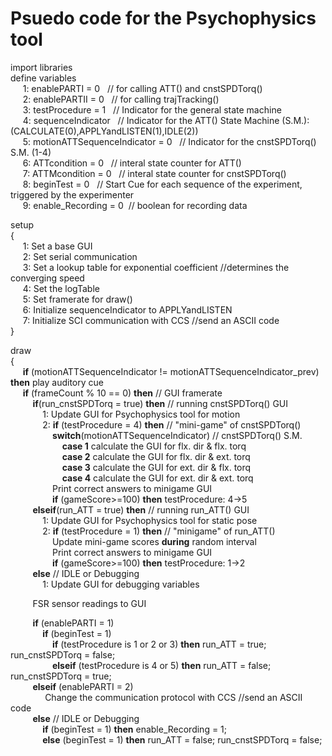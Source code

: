 # Psuedo code for the Psychophysics tool

import libraries  
define variables  
&nbsp;&nbsp;&nbsp;&nbsp; 1: enablePARTI = 0	&nbsp;&nbsp;// for calling ATT() and cnstSPDTorq()  
&nbsp;&nbsp;&nbsp;&nbsp; 2: enablePARTII = 0	&nbsp;&nbsp;// for calling trajTracking()   
&nbsp;&nbsp;&nbsp;&nbsp; 3: testProcedure = 1	&nbsp;&nbsp;// Indicator for the general state machine  
&nbsp;&nbsp;&nbsp;&nbsp; 4: sequenceIndicator	&nbsp;&nbsp;// Indicator for the ATT() State Machine (S.M.): (CALCULATE(0),APPLYandLISTEN(1),IDLE(2))  
&nbsp;&nbsp;&nbsp;&nbsp; 5: motionATTSequenceIndicator = 0 &nbsp;&nbsp;// Indicator for the cnstSPDTorq() S.M. (1-4)  
&nbsp;&nbsp;&nbsp;&nbsp; 6: ATTcondition = 0	&nbsp;&nbsp;// interal state counter for ATT()  
&nbsp;&nbsp;&nbsp;&nbsp; 7: ATTMcondition = 0	&nbsp;&nbsp;// interal state counter for cnstSPDTorq()  
&nbsp;&nbsp;&nbsp;&nbsp; 8: beginTest = 0 	&nbsp;&nbsp;// Start Cue for each sequence of the experiment, triggered by the experimenter  
&nbsp;&nbsp;&nbsp;&nbsp; 9: enable_Recording = 0&nbsp;&nbsp;// boolean for recording data  

setup  
{  
&nbsp;&nbsp;&nbsp;&nbsp; 1: Set a base GUI  
&nbsp;&nbsp;&nbsp;&nbsp; 2: Set serial communication  
&nbsp;&nbsp;&nbsp;&nbsp; 3: Set a lookup table for exponential coefficient //determines the converging speed  
&nbsp;&nbsp;&nbsp;&nbsp; 4: Set the logTable  
&nbsp;&nbsp;&nbsp;&nbsp; 5: Set framerate for draw()  
&nbsp;&nbsp;&nbsp;&nbsp; 6: Initialize sequenceIndicator to APPLYandLISTEN  
&nbsp;&nbsp;&nbsp;&nbsp; 7: Initialize SCI communication with CCS //send an ASCII code  
}  
  
draw  
{  
&nbsp;&nbsp;&nbsp;&nbsp; **if** (motionATTSequenceIndicator != motionATTSequenceIndicator_prev) **then** play auditory cue  
&nbsp;&nbsp;&nbsp;&nbsp; **if** (frameCount % 10 == 0) **then** // GUI framerate   
&nbsp;&nbsp;&nbsp;&nbsp;&nbsp;&nbsp;&nbsp;&nbsp; **if**(run_cnstSPDTorq = true) **then** // running cnstSPDTorq() GUI  
&nbsp;&nbsp;&nbsp;&nbsp;&nbsp;&nbsp;&nbsp;&nbsp;&nbsp;&nbsp;&nbsp;&nbsp; 1: Update GUI for Psychophysics tool for motion  
&nbsp;&nbsp;&nbsp;&nbsp;&nbsp;&nbsp;&nbsp;&nbsp;&nbsp;&nbsp;&nbsp;&nbsp; 2: **if** (testProcedure = 4) **then** // "mini-game" of cnstSPDTorq()  
&nbsp;&nbsp;&nbsp;&nbsp;&nbsp;&nbsp;&nbsp;&nbsp;&nbsp;&nbsp;&nbsp;&nbsp;&nbsp;&nbsp;&nbsp;&nbsp; **switch**(motionATTSequenceIndicator) // cnstSPDTorq() S.M.  
&nbsp;&nbsp;&nbsp;&nbsp;&nbsp;&nbsp;&nbsp;&nbsp;&nbsp;&nbsp;&nbsp;&nbsp;&nbsp;&nbsp;&nbsp;&nbsp;&nbsp;&nbsp;&nbsp;&nbsp; **case 1** calculate the GUI for flx. dir & flx. torq  
&nbsp;&nbsp;&nbsp;&nbsp;&nbsp;&nbsp;&nbsp;&nbsp;&nbsp;&nbsp;&nbsp;&nbsp;&nbsp;&nbsp;&nbsp;&nbsp;&nbsp;&nbsp;&nbsp;&nbsp; **case 2** calculate the GUI for flx. dir & ext. torq  
&nbsp;&nbsp;&nbsp;&nbsp;&nbsp;&nbsp;&nbsp;&nbsp;&nbsp;&nbsp;&nbsp;&nbsp;&nbsp;&nbsp;&nbsp;&nbsp;&nbsp;&nbsp;&nbsp;&nbsp; **case 3** calculate the GUI for ext. dir & flx. torq  
&nbsp;&nbsp;&nbsp;&nbsp;&nbsp;&nbsp;&nbsp;&nbsp;&nbsp;&nbsp;&nbsp;&nbsp;&nbsp;&nbsp;&nbsp;&nbsp;&nbsp;&nbsp;&nbsp;&nbsp; **case 4** calculate the GUI for ext. dir & ext. torq  
&nbsp;&nbsp;&nbsp;&nbsp;&nbsp;&nbsp;&nbsp;&nbsp;&nbsp;&nbsp;&nbsp;&nbsp;&nbsp;&nbsp;&nbsp;&nbsp; Print correct answers to minigame GUI  
&nbsp;&nbsp;&nbsp;&nbsp;&nbsp;&nbsp;&nbsp;&nbsp;&nbsp;&nbsp;&nbsp;&nbsp;&nbsp;&nbsp;&nbsp;&nbsp; **if** (gameScore>=100) **then** testProcedure: 4->5   
&nbsp;&nbsp;&nbsp;&nbsp;&nbsp;&nbsp;&nbsp;&nbsp; **elseif**(run_ATT = true) **then** // running run_ATT() GUI  
&nbsp;&nbsp;&nbsp;&nbsp;&nbsp;&nbsp;&nbsp;&nbsp;&nbsp;&nbsp;&nbsp;&nbsp; 1: Update GUI for Psychophysics tool for static pose  
&nbsp;&nbsp;&nbsp;&nbsp;&nbsp;&nbsp;&nbsp;&nbsp;&nbsp;&nbsp;&nbsp;&nbsp; 2: **if** (testProcedure = 1) **then** // "minigame" of run_ATT()  
&nbsp;&nbsp;&nbsp;&nbsp;&nbsp;&nbsp;&nbsp;&nbsp;&nbsp;&nbsp;&nbsp;&nbsp;&nbsp;&nbsp;&nbsp;&nbsp; Update mini-game scores **during** random interval  
&nbsp;&nbsp;&nbsp;&nbsp;&nbsp;&nbsp;&nbsp;&nbsp;&nbsp;&nbsp;&nbsp;&nbsp;&nbsp;&nbsp;&nbsp;&nbsp; Print correct answers to minigame GUI  
&nbsp;&nbsp;&nbsp;&nbsp;&nbsp;&nbsp;&nbsp;&nbsp;&nbsp;&nbsp;&nbsp;&nbsp;&nbsp;&nbsp;&nbsp;&nbsp; **if** (gameScore>=100) **then** testProcedure: 1->2   
&nbsp;&nbsp;&nbsp;&nbsp;&nbsp;&nbsp;&nbsp;&nbsp; **else** // IDLE or Debugging  
&nbsp;&nbsp;&nbsp;&nbsp;&nbsp;&nbsp;&nbsp;&nbsp;&nbsp;&nbsp;&nbsp;&nbsp; 1: Update GUI for debugging variables  
  
&nbsp;&nbsp;&nbsp;&nbsp;&nbsp;&nbsp;&nbsp;&nbsp; FSR sensor readings to GUI
    
&nbsp;&nbsp;&nbsp;&nbsp;&nbsp;&nbsp;&nbsp;&nbsp; **if** (enablePARTI = 1)  
&nbsp;&nbsp;&nbsp;&nbsp;&nbsp;&nbsp;&nbsp;&nbsp;&nbsp;&nbsp;&nbsp;&nbsp; **if** (beginTest = 1)  
&nbsp;&nbsp;&nbsp;&nbsp;&nbsp;&nbsp;&nbsp;&nbsp;&nbsp;&nbsp;&nbsp;&nbsp;&nbsp;&nbsp;&nbsp;&nbsp; **if** (testProcedure is 1 or 2 or 3) **then** run_ATT = true;  run_cnstSPDTorq = false;  
&nbsp;&nbsp;&nbsp;&nbsp;&nbsp;&nbsp;&nbsp;&nbsp;&nbsp;&nbsp;&nbsp;&nbsp;&nbsp;&nbsp;&nbsp;&nbsp; **elseif** (testProcedure is 4 or 5) **then** run_ATT = false;   run_cnstSPDTorq = true;     
&nbsp;&nbsp;&nbsp;&nbsp;&nbsp;&nbsp;&nbsp;&nbsp; **elseif** (enablePARTI = 2)  
&nbsp;&nbsp;&nbsp;&nbsp;&nbsp;&nbsp;&nbsp;&nbsp;&nbsp;&nbsp;&nbsp;&nbsp;&nbsp; Change the communication protocol with CCS //send an ASCII code  
&nbsp;&nbsp;&nbsp;&nbsp;&nbsp;&nbsp;&nbsp;&nbsp; **else**  // IDLE or Debugging  
&nbsp;&nbsp;&nbsp;&nbsp;&nbsp;&nbsp;&nbsp;&nbsp;&nbsp;&nbsp;&nbsp;&nbsp; **if** (beginTest = 1) **then** enable_Recording = 1;  
&nbsp;&nbsp;&nbsp;&nbsp;&nbsp;&nbsp;&nbsp;&nbsp;&nbsp;&nbsp;&nbsp;&nbsp; **else** (beginTest = 1) **then** run_ATT = false; run_cnstSPDTorq = false;  

